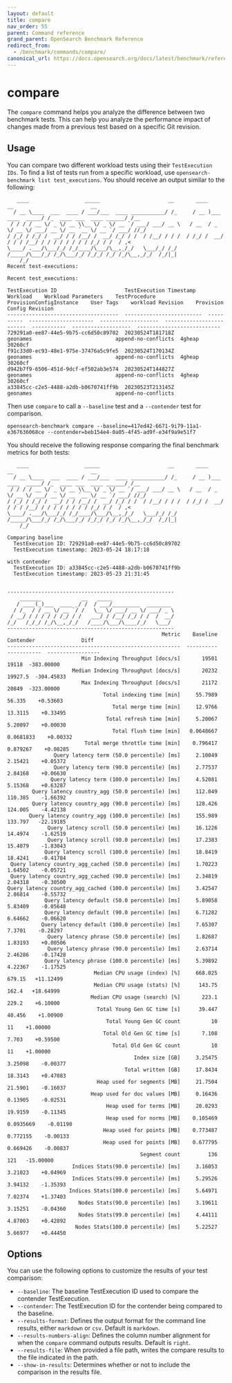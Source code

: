 ```yaml
---
layout: default
title: compare
nav_order: 55
parent: Command reference
grand_parent: OpenSearch Benchmark Reference
redirect_from: 
  - /benchmark/commands/compare/
canonical_url: https://docs.opensearch.org/docs/latest/benchmark/reference/commands/compare/
---
```


<!-- vale off -->
# compare
<!-- vale on -->

The `compare` command helps you analyze the difference between two benchmark tests. This can help you analyze the performance impact of changes made from a previous test based on a specific Git revision. 

## Usage

You can compare two different workload tests using their `TestExecution IDs`. To find a list of tests run from a specific workload, use `opensearch-benchmark list test_executions`. You should receive an output similar to the following: 


```
   ____                  _____                      __       ____                  __                         __
  / __ \____  ___  ____ / ___/___  ____ ___________/ /_     / __ )___  ____  _____/ /_  ____ ___  ____ ______/ /__
 / / / / __ \/ _ \/ __ \\__ \/ _ \/ __ `/ ___/ ___/ __ \   / __  / _ \/ __ \/ ___/ __ \/ __ `__ \/ __ `/ ___/ //_/
/ /_/ / /_/ /  __/ / / /__/ /  __/ /_/ / /  / /__/ / / /  / /_/ /  __/ / / / /__/ / / / / / / / / /_/ / /  / ,<
\____/ .___/\___/_/ /_/____/\___/\__,_/_/   \___/_/ /_/  /_____/\___/_/ /_/\___/_/ /_/_/ /_/ /_/\__,_/_/  /_/|_|
    /_/
Recent test-executions:

Recent test_executions:

TestExecution ID                      TestExecution Timestamp    Workload    Workload Parameters    TestProcedure        ProvisionConfigInstance    User Tags    workload Revision    Provision Config Revision
------------------------------------  -------------------------  ----------  ---------------------  -------------------  -------------------------  -----------  -------------------  ---------------------------
729291a0-ee87-44e5-9b75-cc6d50c89702  20230524T181718Z           geonames                           append-no-conflicts  4gheap                                  30260cf
f91c33d0-ec93-48e1-975e-37476a5c9fe5  20230524T170134Z           geonames                           append-no-conflicts  4gheap                                  30260cf
d942b7f9-6506-451d-9dcf-ef502ab3e574  20230524T144827Z           geonames                           append-no-conflicts  4gheap                                  30260cf
a33845cc-c2e5-4488-a2db-b0670741ff9b  20230523T213145Z           geonames                           append-no-conflicts  

```

Then use `compare` to call a `--baseline` test and a  `--contender` test for comparison.

```
opensearch-benchmark compare --baseline=417ed42-6671-9i79-11a1-e367636068ce --contender=beb154e4-0a05-4f45-ad9f-e34f9a9e51f7
```

You should receive the following response comparing the final benchmark metrics for both tests:

```
   ____                  _____                      __       ____                  __                         __
  / __ \____  ___  ____ / ___/___  ____ ___________/ /_     / __ )___  ____  _____/ /_  ____ ___  ____ ______/ /__
 / / / / __ \/ _ \/ __ \\__ \/ _ \/ __ `/ ___/ ___/ __ \   / __  / _ \/ __ \/ ___/ __ \/ __ `__ \/ __ `/ ___/ //_/
/ /_/ / /_/ /  __/ / / /__/ /  __/ /_/ / /  / /__/ / / /  / /_/ /  __/ / / / /__/ / / / / / / / / /_/ / /  / ,<
\____/ .___/\___/_/ /_/____/\___/\__,_/_/   \___/_/ /_/  /_____/\___/_/ /_/\___/_/ /_/_/ /_/ /_/\__,_/_/  /_/|_|
    /_/

Comparing baseline
  TestExecution ID: 729291a0-ee87-44e5-9b75-cc6d50c89702
  TestExecution timestamp: 2023-05-24 18:17:18 

with contender
  TestExecution ID: a33845cc-c2e5-4488-a2db-b0670741ff9b
  TestExecution timestamp: 2023-05-23 21:31:45


------------------------------------------------------
    _______             __   _____
   / ____(_)___  ____ _/ /  / ___/_________  ________
  / /_  / / __ \/ __ `/ /   \__ \/ ___/ __ \/ ___/ _ \
 / __/ / / / / / /_/ / /   ___/ / /__/ /_/ / /  /  __/
/_/   /_/_/ /_/\__,_/_/   /____/\___/\____/_/   \___/
------------------------------------------------------
                                                  Metric    Baseline    Contender               Diff
--------------------------------------------------------  ----------  -----------  -----------------
                        Min Indexing Throughput [docs/s]       19501        19118  -383.00000
                     Median Indexing Throughput [docs/s]       20232      19927.5  -304.45833
                        Max Indexing Throughput [docs/s]       21172        20849  -323.00000
                               Total indexing time [min]     55.7989       56.335    +0.53603
                                  Total merge time [min]     12.9766      13.3115    +0.33495
                                Total refresh time [min]     5.20067      5.20097    +0.00030
                                  Total flush time [min]   0.0648667    0.0681833    +0.00332
                         Total merge throttle time [min]    0.796417     0.879267    +0.08285
               Query latency term (50.0 percentile) [ms]     2.10049      2.15421    +0.05372
               Query latency term (90.0 percentile) [ms]     2.77537      2.84168    +0.06630
              Query latency term (100.0 percentile) [ms]     4.52081      5.15368    +0.63287
        Query latency country_agg (50.0 percentile) [ms]     112.049      110.385    -1.66392
        Query latency country_agg (90.0 percentile) [ms]     128.426      124.005    -4.42138
       Query latency country_agg (100.0 percentile) [ms]     155.989      133.797   -22.19185
             Query latency scroll (50.0 percentile) [ms]     16.1226      14.4974    -1.62519
             Query latency scroll (90.0 percentile) [ms]     17.2383      15.4079    -1.83043
            Query latency scroll (100.0 percentile) [ms]     18.8419      18.4241    -0.41784
 Query latency country_agg_cached (50.0 percentile) [ms]     1.70223      1.64502    -0.05721
 Query latency country_agg_cached (90.0 percentile) [ms]     2.34819      2.04318    -0.30500
Query latency country_agg_cached (100.0 percentile) [ms]     3.42547      2.86814    -0.55732
            Query latency default (50.0 percentile) [ms]     5.89058      5.83409    -0.05648
            Query latency default (90.0 percentile) [ms]     6.71282      6.64662    -0.06620
           Query latency default (100.0 percentile) [ms]     7.65307       7.3701    -0.28297
             Query latency phrase (50.0 percentile) [ms]     1.82687      1.83193    +0.00506
             Query latency phrase (90.0 percentile) [ms]     2.63714      2.46286    -0.17428
            Query latency phrase (100.0 percentile) [ms]     5.39892      4.22367    -1.17525
                            Median CPU usage (index) [%]     668.025       679.15   +11.12499
                            Median CPU usage (stats) [%]      143.75        162.4   +18.64999
                           Median CPU usage (search) [%]       223.1        229.2    +6.10000
                             Total Young Gen GC time [s]      39.447       40.456    +1.00900
                                Total Young Gen GC count          10           11    +1.00000
                               Total Old Gen GC time [s]       7.108        7.703    +0.59500
                                  Total Old Gen GC count          10           11    +1.00000
                                         Index size [GB]     3.25475      3.25098    -0.00377
                                      Total written [GB]     17.8434      18.3143    +0.47083
                             Heap used for segments [MB]     21.7504      21.5901    -0.16037
                           Heap used for doc values [MB]     0.16436      0.13905    -0.02531
                                Heap used for terms [MB]     20.0293      19.9159    -0.11345
                                Heap used for norms [MB]    0.105469    0.0935669    -0.01190
                               Heap used for points [MB]    0.773487     0.772155    -0.00133
                               Heap used for points [MB]    0.677795     0.669426    -0.00837
                                           Segment count         136          121   -15.00000
                     Indices Stats(90.0 percentile) [ms]     3.16053      3.21023    +0.04969
                     Indices Stats(99.0 percentile) [ms]     5.29526      3.94132    -1.35393
                    Indices Stats(100.0 percentile) [ms]     5.64971      7.02374    +1.37403
                       Nodes Stats(90.0 percentile) [ms]     3.19611      3.15251    -0.04360
                       Nodes Stats(99.0 percentile) [ms]     4.44111      4.87003    +0.42892
                      Nodes Stats(100.0 percentile) [ms]     5.22527      5.66977    +0.44450
```

## Options

You can use the following options to customize the results of your test comparison: 

- `--baseline`: The baseline TestExecution ID used to compare the contender TestExecution.  
- `--contender`: The TestExecution ID for the contender being compared to the baseline. 
- `--results-format`: Defines the output format for the command line results, either `markdown` or `csv`. Default is `markdown`.
- `--results-numbers-align`: Defines the column number alignment for when the `compare` command outputs results. Default is `right`.
- `--results-file`: When provided a file path, writes the compare results to the file indicated in the path. 
- `--show-in-results`: Determines whether or not to include the comparison in the results file. 


